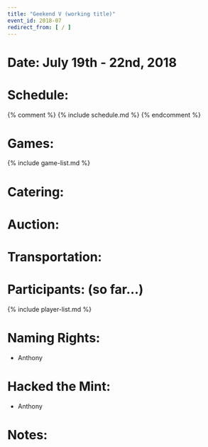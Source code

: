 ```yaml
---
title: "Geekend V (working title)"
event_id: 2018-07
redirect_from: [ / ]
---
```

# Date: July 19th - 22nd, 2018

# Schedule:
{% comment %}
{% include schedule.md %}
{% endcomment %}

# Games:
{% include game-list.md %}

# Catering:

# Auction:

# Transportation:

# Participants: (so far...)
{% include player-list.md %}

# Naming Rights:
- Anthony

# Hacked the Mint:
- Anthony

# Notes:
